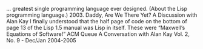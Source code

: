 ... greatest single programming language ever designed. (About the Lisp programming language.)
2003. Daddy, Are We There Yet? A Discussion with Alan Kay
I finally understood that the half page of code on the bottom of page 13 of the Lisp 1.5 manual was Lisp in itself. These were “Maxwell’s Equations of Software!”
ACM Queue A Conversation with Alan Kay Vol. 2, No. 9 - Dec/Jan 2004-2005